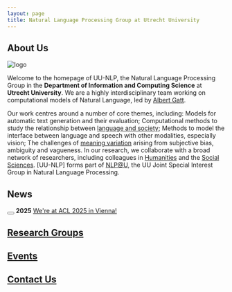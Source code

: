```yaml
---
layout: page
title: Natural Language Processing Group at Utrecht University
---
```


## About Us

<img src="{{ 'assets/images/logo.png' | relative_url }}" class="img-thumbnail" alt="logo">

Welcome to the homepage of UU-NLP, the Natural Language Processing Group in the **Department of Information and Computing Science** at **Utrecht University**. We are a highly interdisciplinary team working on computational models of Natural Language, led by [Albert Gatt](https://albertgatt.github.io/). 

Our work centres around a number of core themes, including:
Models for automatic text generation and their evaluation;
Computational methods to study the relationship between [language and society](https://nlpsoc.github.io/);
Methods to model the interface between language and speech with other modalities, especially vision;
The challenges of [meaning variation](https://sites.google.com/view/dealingwithmeaningvariation/home) arising from subjective bias, ambiguity and vagueness.
In our research, we collaborate with a broad network of researchers, including colleagues in [Humanities](https://www.uu.nl/onderzoek/institute-for-language-sciences) and the [Social Sciences](https://nlp.sites.uu.nl/). [UU-NLP] forms part of [NLP@U](https://www.uu.nl/en/research/applied-data-science/special-interest-group-text-mining), the UU Joint Special Interest Group in Natural Language Processing.



## News

<div class="alert alert-dismissible alert-danger">
  <button type="button" class="btn-close" data-bs-dismiss="2025"></button>
  <strong>2025</strong> <a href="#" class="alert-link">We're at ACL 2025 in Vienna!
</div>


## Research Groups

## Events

## Contact Us

